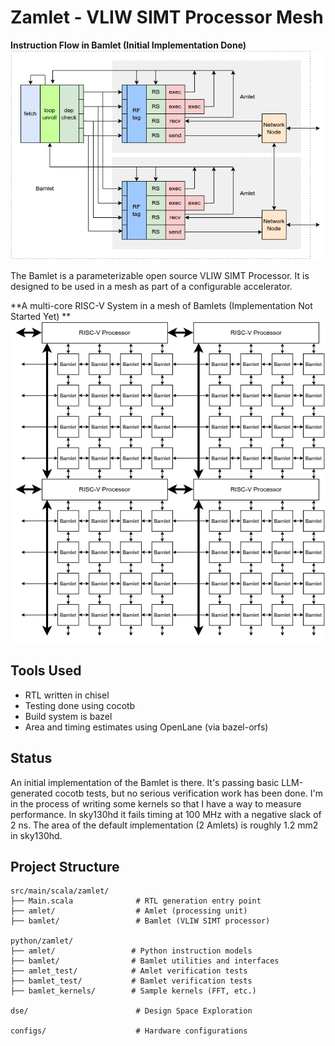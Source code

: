 # Zamlet - VLIW SIMT Processor Mesh

**Instruction Flow in Bamlet (Initial Implementation Done)**
![](docs/diagrams/bamlet_flow.png)

The Bamlet is a parameterizable open source VLIW SIMT Processor.  It is designed to be used
in a mesh as part of a configurable accelerator.

**A multi-core RISC-V System in a mesh of Bamlets (Implementation Not Started Yet) **
![](docs/diagrams/damlet_block.png)

## Tools Used
   * RTL written in chisel
   * Testing done using cocotb
   * Build system is bazel
   * Area and timing estimates using OpenLane (via bazel-orfs)

## Status
   An initial implementation of the Bamlet is there.  It's passing basic
   LLM-generated cocotb tests, but no serious verification work has been done.
   I'm in the process of writing some kernels so that I have a way to measure performance.
   In sky130hd it fails timing at 100 MHz with a negative slack of 2 ns.
   The area of the default implementation (2 Amlets) is roughly 1.2 mm2 in sky130hd.


## Project Structure

```
src/main/scala/zamlet/
├── Main.scala              # RTL generation entry point
├── amlet/                  # Amlet (processing unit)
├── bamlet/                 # Bamlet (VLIW SIMT processor)

python/zamlet/
├── amlet/                 # Python instruction models
├── bamlet/                # Bamlet utilities and interfaces
├── amlet_test/            # Amlet verification tests
├── bamlet_test/           # Bamlet verification tests
├── bamlet_kernels/        # Sample kernels (FFT, etc.)

dse/                        # Design Space Exploration

configs/                    # Hardware configurations
```
